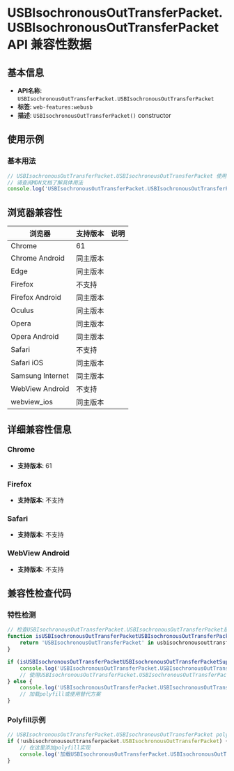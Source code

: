 # USBIsochronousOutTransferPacket.USBIsochronousOutTransferPacket API 兼容性数据

## 基本信息

- **API名称**: `USBIsochronousOutTransferPacket.USBIsochronousOutTransferPacket`
- **标签**: `web-features:webusb`
- **描述**: `USBIsochronousOutTransferPacket()` constructor

## 使用示例

### 基本用法

```javascript
// USBIsochronousOutTransferPacket.USBIsochronousOutTransferPacket 使用示例
// 请查阅MDN文档了解具体用法
console.log('USBIsochronousOutTransferPacket.USBIsochronousOutTransferPacket API');
```

## 浏览器兼容性

| 浏览器 | 支持版本 | 说明 |
|--------|----------|------|
| Chrome | 61 |  |
| Chrome Android | 同主版本 |  |
| Edge | 同主版本 |  |
| Firefox | 不支持 |  |
| Firefox Android | 同主版本 |  |
| Oculus | 同主版本 |  |
| Opera | 同主版本 |  |
| Opera Android | 同主版本 |  |
| Safari | 不支持 |  |
| Safari iOS | 同主版本 |  |
| Samsung Internet | 同主版本 |  |
| WebView Android | 不支持 |  |
| webview_ios | 同主版本 |  |

## 详细兼容性信息

### Chrome

- **支持版本**: 61

### Firefox

- **支持版本**: 不支持

### Safari

- **支持版本**: 不支持

### WebView Android

- **支持版本**: 不支持

## 兼容性检查代码

### 特性检测

```javascript
// 检查USBIsochronousOutTransferPacket.USBIsochronousOutTransferPacket是否支持
function isUSBIsochronousOutTransferPacketUSBIsochronousOutTransferPacketSupported() {
    return 'USBIsochronousOutTransferPacket' in usbisochronousouttransferpacket && typeof usbisochronousouttransferpacket.USBIsochronousOutTransferPacket === 'function';
}

if (isUSBIsochronousOutTransferPacketUSBIsochronousOutTransferPacketSupported()) {
    console.log('USBIsochronousOutTransferPacket.USBIsochronousOutTransferPacket 支持');
    // 使用USBIsochronousOutTransferPacket.USBIsochronousOutTransferPacket
} else {
    console.log('USBIsochronousOutTransferPacket.USBIsochronousOutTransferPacket 不支持，需要polyfill');
    // 加载polyfill或使用替代方案
}
```

### Polyfill示例

```javascript
// USBIsochronousOutTransferPacket.USBIsochronousOutTransferPacket polyfill
if (!usbisochronousouttransferpacket.USBIsochronousOutTransferPacket) {
    // 在这里添加polyfill实现
    console.log('加载USBIsochronousOutTransferPacket.USBIsochronousOutTransferPacket polyfill');
}
```

